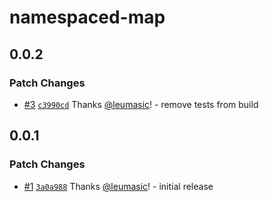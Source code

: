 # namespaced-map

## 0.0.2

### Patch Changes

- [#3](https://github.com/leumasic/namespaced-map/pull/3) [`c3990cd`](https://github.com/leumasic/namespaced-map/commit/c3990cd3406f38289bbd046082c7c96f8c8ec702) Thanks [@leumasic](https://github.com/leumasic)! - remove tests from build

## 0.0.1

### Patch Changes

- [#1](https://github.com/leumasic/namespaced-map/pull/1) [`3a0a988`](https://github.com/leumasic/namespaced-map/commit/3a0a9884296b0f9e436d74aebbeb446035c582dc) Thanks [@leumasic](https://github.com/leumasic)! - initial release
